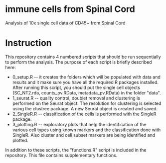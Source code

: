 # immune cells from Spinal Cord
Analysis of 10x single cell data of CD45+ from Spinal Cord


# Instruction
This repository contains 4 numbered scripts that should be run sequentially to perform the analysis. The purpose of each script is briefly described here:

* 0_setup.R  --  it creates the folders which will be populated with data and results and it make sure you have all the required R packages installed. After running this script, you should put the single cell objects (SC_NT2.rda, counts_pv.RData, metadata_pv.RData) in the folder "data".
* 1_seurat.R  --  quality control, doublet removal and clustering is performed on the Seurat object. The resolution for clustering is selected using the clustree package. A new Seurat object is created and saved.
* 2_SingleR.R  --  classification of the cells is performed with the SingleR package.
* 3_plotting.R  --  exploratory plots that help the identification of the various cell types using known markers and the classification done with SingleR. Also cluster and cell subset markers are being identified and plotted.

In addition to these scripts, the "functions.R" script is included in the repository. This file contains supplementary functions.



